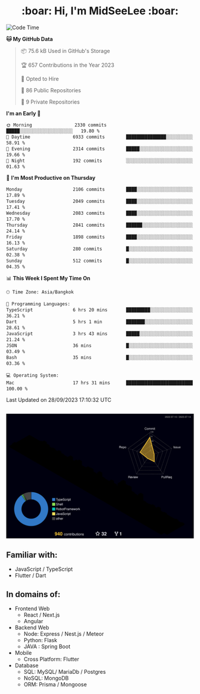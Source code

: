 <h1 align="center"> :boar: Hi, I'm MidSeeLee :boar:</h1>
 
<!--START_SECTION:waka-->
![Code Time](http://img.shields.io/badge/Code%20Time-949%20hrs%206%20mins-blue)

**🐱 My GitHub Data** 

> 📦 75.6 kB Used in GitHub's Storage 
 > 
> 🏆 657 Contributions in the Year 2023
 > 
> 💼 Opted to Hire
 > 
> 📜 86 Public Repositories 
 > 
> 🔑 9 Private Repositories 
 > 
**I'm an Early 🐤** 

```text
🌞 Morning                2330 commits        █████░░░░░░░░░░░░░░░░░░░░   19.80 % 
🌆 Daytime                6933 commits        ███████████████░░░░░░░░░░   58.91 % 
🌃 Evening                2314 commits        █████░░░░░░░░░░░░░░░░░░░░   19.66 % 
🌙 Night                  192 commits         ░░░░░░░░░░░░░░░░░░░░░░░░░   01.63 % 
```
📅 **I'm Most Productive on Thursday** 

```text
Monday                   2106 commits        ████░░░░░░░░░░░░░░░░░░░░░   17.89 % 
Tuesday                  2049 commits        ████░░░░░░░░░░░░░░░░░░░░░   17.41 % 
Wednesday                2083 commits        ████░░░░░░░░░░░░░░░░░░░░░   17.70 % 
Thursday                 2841 commits        ██████░░░░░░░░░░░░░░░░░░░   24.14 % 
Friday                   1898 commits        ████░░░░░░░░░░░░░░░░░░░░░   16.13 % 
Saturday                 280 commits         █░░░░░░░░░░░░░░░░░░░░░░░░   02.38 % 
Sunday                   512 commits         █░░░░░░░░░░░░░░░░░░░░░░░░   04.35 % 
```


📊 **This Week I Spent My Time On** 

```text
🕑︎ Time Zone: Asia/Bangkok

💬 Programming Languages: 
TypeScript               6 hrs 20 mins       █████████░░░░░░░░░░░░░░░░   36.21 % 
Dart                     5 hrs 1 min         ███████░░░░░░░░░░░░░░░░░░   28.61 % 
JavaScript               3 hrs 43 mins       █████░░░░░░░░░░░░░░░░░░░░   21.24 % 
JSON                     36 mins             █░░░░░░░░░░░░░░░░░░░░░░░░   03.49 % 
Bash                     35 mins             █░░░░░░░░░░░░░░░░░░░░░░░░   03.36 % 

💻 Operating System: 
Mac                      17 hrs 31 mins      █████████████████████████   100.00 % 
```


 Last Updated on 28/09/2023 17:10:32 UTC
<!--END_SECTION:waka-->

##

![](./profile-3d-contrib/profile-night-rainbow.svg)

## Familiar with:
- JavaScript / TypeScript
- Flutter / Dart

## In domains of:
- Frontend Web
  - React / Next.js
  - Angular
- Backend Web
  - Node: Express / Nest.js / Meteor
  - Python: Flask
  - JAVA : Spring Boot
- Mobile
  - Cross Platform: Flutter
- Database
  - SQL: MySQL/ MariaDb / Postgres
  - NoSQL: MongoDB
  - ORM: Prisma / Mongoose
